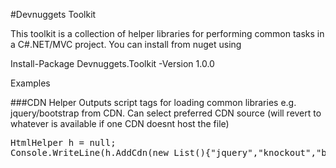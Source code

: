 #Devnuggets Toolkit

This toolkit is a collection of helper libraries for performing common tasks in a C#.NET/MVC project.  You can install from nuget using 

Install-Package Devnuggets.Toolkit -Version 1.0.0

Examples

###CDN Helper
Outputs script tags for loading common libraries e.g. jquery/bootstrap from CDN.
Can select preferred CDN source (will revert to whatever is available if one CDN doesnt host the file)
<pre>
HtmlHelper h = null;
Console.WriteLine(h.AddCdn(new List<string>(){"jquery","knockout","bootstrap","fontawesome","datatables"}, CdnSourceType.MICROSOFT_AJAX));
</pre>